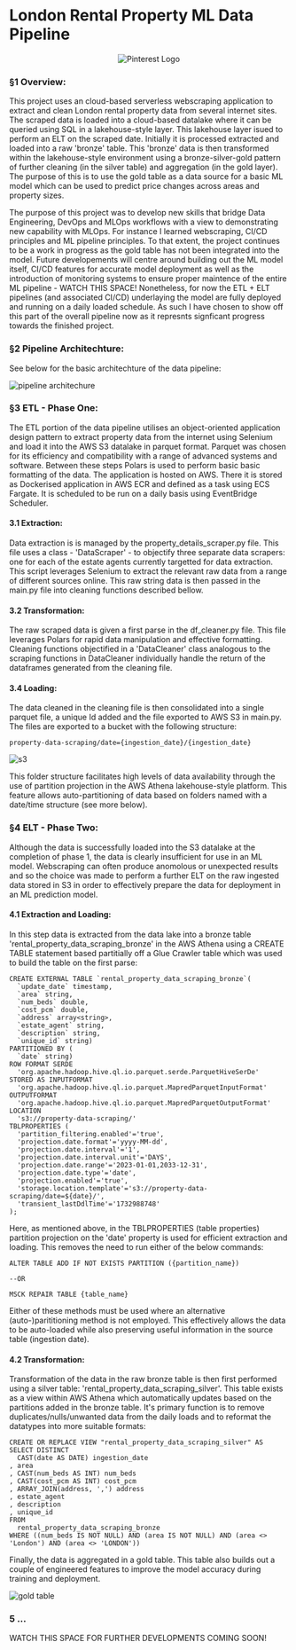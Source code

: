 # London Rental Property ML Data Pipeline

<p align="center">
    <img src="https://github.com/WillEckersley/Property_Web_Scraper/blob/main/readme_images/HEADER.webp" alt="Pinterest Logo">
</p>

### §1 Overview:

This project uses an cloud-based serverless webscraping application to extract and clean London rental property data from several internet sites. The scraped data is loaded into a cloud-based datalake where it can be queried using SQL in a lakehouse-style
layer. This lakehouse layer isued to perform an ELT on the scraped date. Initially it is processed extracted and loaded into a raw 'bronze' table. This 'bronze' data is then transformed within the lakehouse-style environment using a bronze-silver-gold pattern of further cleaning (in the silver table) and aggregation (in the gold layer). The purpose of this is to use 
the gold table as a data source for a basic ML model which can be used to predict price changes across areas and property sizes.

The purpose of this project was to develop new skills that bridge Data Engineering, DevOps and MLOps workflows with a view to demonstrating new capability with MLOps. For instance I learned webscraping, CI/CD principles and ML pipeline principles. To that extent, the 
project continues to be a work in progress as the gold table has not been integrated into the model. Future developements will centre around building out the ML model itself, CI/CD features for accurate model deployment as well as the introduction of monitoring systems to ensure proper maintence of the entire ML pipeline - WATCH THIS SPACE!
Nonetheless, for now the ETL + ELT pipelines (and associated CI/CD) underlaying the model are fully deployed and running on a daily loaded schedule. As such I have chosen to show off this part of the overall pipeline now as it represnts signficant progress towards the finished project.

### §2 Pipeline Architechture:

See below for the basic architechture of the data pipeline:

![pipeline architechure](https://github.com/WillEckersley/Property_Web_Scraper/blob/main/readme_images/property_ml_pipeline.svg)

### §3 ETL - Phase One:

The ETL portion of the data pipeline utilises an object-oriented application design pattern to extract property data from the internet using Selenium and load it into the AWS S3 datalake in parquet format. Parquet was chosen for its efficiency and compatibility with a range of advanced systems and software. Between these steps Polars is used to perform basic basic 
formatting of the data. The application is hosted on AWS. There it is stored as Dockerised application in AWS ECR and defined as a task using ECS Fargate. It is scheduled to be run on a daily basis using EventBridge Scheduler. 

#### 3.1 Extraction:

Data extraction is is managed by the property_details_scraper.py file. This file uses a class - 'DataScraper' - to objectify three separate data scrapers: one for each of the estate agents currently targetted for data extraction. This script leverages Selenium to 
extract the relevant raw data from a range of different sources online. This raw string data is then passed in the main.py file into cleaning functions described bellow.

#### 3.2 Transformation:

The raw scraped data is given a first parse in the df_cleaner.py file. This file leverages Polars for rapid data manipulation and effective formatting. Cleaning functions objectified in a 'DataCleaner' class analogous to the scraping functions in DataCleaner individually handle the return of the dataframes generated from the cleaning file. 

#### 3.4 Loading: 

The data cleaned in the cleaning file is then consolidated into a single parquet file, a unique Id added and the file exported to AWS S3 in main.py. The files are exported to a bucket with the following structure: 

```
property-data-scraping/date={ingestion_date}/{ingestion_date}
```

![s3](https://github.com/WillEckersley/Property_Web_Scraper/blob/main/readme_images/S3.png)

This folder structure facilitates high levels of data availability through the use of partition projection in the AWS Athena lakehouse-style platform. This feature allows auto-partitioning of data based on folders named with a date/time structure (see more below).  

### §4 ELT - Phase Two:

Although the data is successfully loaded into the S3 datalake at the completion of phase 1, the data is clearly insufficient for use in an ML model. Webscraping can often produce anomolous or unexpected results and so the choice was made to perform a further ELT on the raw ingested data stored in S3 in order to effectively prepare the data for deployment in an ML prediction model. 

#### 4.1 Extraction and Loading:

In this step data is extracted from the data lake into a bronze table 'rental_property_data_scraping_bronze' in the AWS Athena using a CREATE TABLE statement based partitially off a Glue Crawler table which was used to build the table on the first parse:  
```
CREATE EXTERNAL TABLE `rental_property_data_scraping_bronze`(
  `update_date` timestamp, 
  `area` string, 
  `num_beds` double, 
  `cost_pcm` double, 
  `address` array<string>, 
  `estate_agent` string, 
  `description` string, 
  `unique_id` string)
PARTITIONED BY ( 
  `date` string)
ROW FORMAT SERDE 
  'org.apache.hadoop.hive.ql.io.parquet.serde.ParquetHiveSerDe' 
STORED AS INPUTFORMAT 
  'org.apache.hadoop.hive.ql.io.parquet.MapredParquetInputFormat' 
OUTPUTFORMAT 
  'org.apache.hadoop.hive.ql.io.parquet.MapredParquetOutputFormat'
LOCATION
  's3://property-data-scraping/'
TBLPROPERTIES (
  'partition_filtering.enabled'='true', 
  'projection.date.format'='yyyy-MM-dd', 
  'projection.date.interval'='1', 
  'projection.date.interval.unit'='DAYS', 
  'projection.date.range'='2023-01-01,2033-12-31', 
  'projection.date.type'='date', 
  'projection.enabled'='true', 
  'storage.location.template'='s3://property-data-scraping/date=${date}/', 
  'transient_lastDdlTime'='1732988748'
);
```
Here, as mentioned above, in the TBLPROPERTIES (table properties) partition projection on the 'date' property is used for efficient extraction and loading. This removes the need to run either of the 
below commands: 
```
ALTER TABLE ADD IF NOT EXISTS PARTITION ({partition_name})

--OR

MSCK REPAIR TABLE {table_name}
```
Either of these methods must be used where an alternative (auto-)parititioning method is not employed. This effectively allows the data to be auto-loaded while also preserving useful information in the source table (ingestion date).

#### 4.2 Transformation:

Transformation of the data in the raw bronze table is then first performed using a silver table: 'rental_property_data_scraping_silver'. This table exists as a view within AWS Athena which automatically updates based on the partitions added in the bronze table. It's 
primary function is to remove duplicates/nulls/unwanted data from the daily loads and to reformat the datatypes into more suitable formats: 
```
CREATE OR REPLACE VIEW "rental_property_data_scraping_silver" AS 
SELECT DISTINCT
  CAST(date AS DATE) ingestion_date
, area
, CAST(num_beds AS INT) num_beds
, CAST(cost_pcm AS INT) cost_pcm
, ARRAY_JOIN(address, ',') address
, estate_agent
, description
, unique_id
FROM
  rental_property_data_scraping_bronze
WHERE ((num_beds IS NOT NULL) AND (area IS NOT NULL) AND (area <> 'London') AND (area <> 'LONDON'))
```
Finally, the data is aggregated in a gold table. This table also builds out a couple of engineered features to improve the model accuracy during training and deployment.  

![gold table](https://github.com/WillEckersley/Property_Web_Scraper/blob/main/readme_images/gold_table.png)

### 5 ...

WATCH THIS SPACE FOR FURTHER DEVELOPMENTS COMING SOON! 







